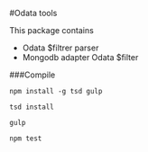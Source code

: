 #Odata tools

This package contains

* Odata $filtrer parser
* Mongodb adapter Odata $filter  

###Compile

`npm install -g tsd gulp`

`tsd install`

`gulp`

`npm test`

